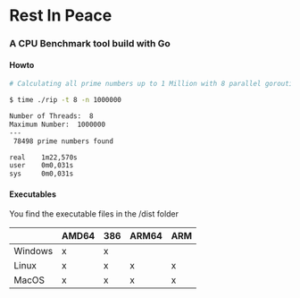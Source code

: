 # Rest In Peace

### A CPU Benchmark tool build with Go

#### Howto

```bash
# Calculating all prime numbers up to 1 Million with 8 parallel goroutines

$ time ./rip -t 8 -n 1000000

Number of Threads:  8
Maximum Number:  1000000
---
 78498 prime numbers found

real    1m22,570s
user    0m0,031s
sys     0m0,031s
```

#### Executables

You find the executable files in the /dist folder

|         | AMD64 | 386 | ARM64 | ARM |
| ------- | ----- | --- | ----- | --- |
| Windows | x     | x   |       |     |
| Linux   | x     | x   | x     | x   |
| MacOS   | x     | x   | x     | x   |
